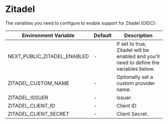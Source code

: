 # Zitadel

The variables you need to configure to enable support for Zitadel (OIDC):

| Environment Variable         | Default | Description                                                                                        |
| ---------------------------- | ------- |----------------------------------------------------------------------------------------------------|
| NEXT_PUBLIC_ZITADEL_ENABLED | -       | If set to true, Zitadel will be enabled and you'll need to define the variables below. |
| ZITADEL_CUSTOM_NAME         | -       | Optionally set a custom provider name.                                                             |
| ZITADEL_ISSUER              | -       | Issuer.                                                                                            |
| ZITADEL_CLIENT_ID           | -       | Client ID                                                                                          |
| ZITADEL_CLIENT_SECRET       | -       | Client Secret.                                                                                     |
